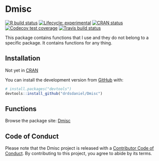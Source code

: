 
<!-- README.md is generated from README.Rmd. Please edit that file -->

# Dmisc

<!-- badges: start -->

[![R build
status](https://github.com/drdsdaniel/Dmisc/workflows/R-CMD-check/badge.svg)](https://github.com/drdsdaniel/Dmisc/actions)
[![Lifecycle:
experimental](https://img.shields.io/badge/lifecycle-experimental-orange.svg)](https://www.tidyverse.org/lifecycle/#experimental)
[![CRAN
status](https://www.r-pkg.org/badges/version/Dmisc)](https://CRAN.R-project.org/package=Dmisc)
[![Codecov test
coverage](https://codecov.io/gh/drdsdaniel/Dmisc/branch/master/graph/badge.svg)](https://codecov.io/gh/drdsdaniel/Dmisc?branch=master)
[![Travis build
status](https://travis-ci.com/drdsdaniel/Dmisc.svg?branch=master)](https://travis-ci.com/drdsdaniel/Dmisc)
<!-- badges: end -->

This package contains functions that I use and they do not belong to a
specific package. It contains functions for any thing.

## Installation

Not yet in [CRAN](https://CRAN.R-project.org)
<!-- You can install the released version of Dmisc from [CRAN](https://CRAN.R-project.org) with: -->

<!-- ``` r -->

<!-- install.packages("Dmisc") -->

<!-- ``` -->

You can install the development version from
[GitHub](https://github.com/) with:

``` r
# install.packages("devtools")
devtools::install_github("drdsdaniel/Dmisc")
```

## Functions

Browse the package site:
[Dmisc](https://drdsdaniel.github.io/Dmisc/reference/index.html)

## Code of Conduct

Please note that the Dmisc project is released with a [Contributor Code
of
Conduct](https://contributor-covenant.org/version/2/0/CODE_OF_CONDUCT.html).
By contributing to this project, you agree to abide by its terms.
